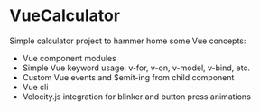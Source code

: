 # VueCalculator

Simple calculator project to hammer home some Vue concepts:

- Vue component modules
- Simple Vue keyword usage: v-for, v-on, v-model, v-bind, etc.
- Custom Vue events and $emit-ing from child component
- Vue cli
- Velocity.js integration for blinker and button press animations
